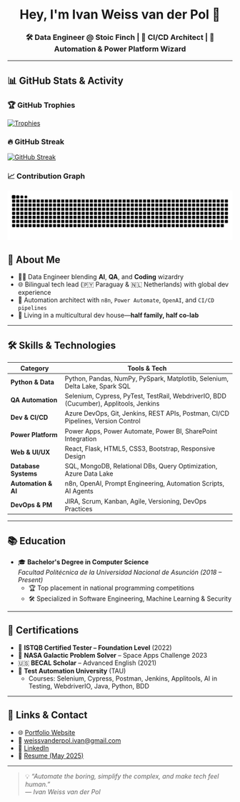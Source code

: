 <h1 align="center">Hey, I'm Ivan Weiss van der Pol 👋</h1>
<h3 align="center">🛠 Data Engineer @ Stoic Finch | 🔁 CI/CD Architect | 🧩 Automation & Power Platform Wizard</h3>

---

## 📊 GitHub Stats & Activity

### 🏆 GitHub Trophies  
[![Trophies](https://github-profile-trophy.vercel.app/?username=IvanWeissVanDerPol&theme=radical&row=1&margin-w=10&margin-h=15)](https://github.com/ryo-ma/github-profile-trophy)

### 🔥 GitHub Streak  
[![GitHub Streak](https://streak-stats.demolab.com?user=IvanWeissVanDerPol&theme=radical&hide_border=true)](https://git.io/streak-stats)

### 📈 Contribution Graph  
![GitHub Contribution Snake](https://raw.githubusercontent.com/Platane/snk/output/github-contribution-grid-snake-dark.svg)


## 🧠 About Me

- 🧑‍💻 Data Engineer blending **AI**, **QA**, and **Coding** wizardry
- 🌐 Bilingual tech lead (🇵🇾 Paraguay & 🇳🇱 Netherlands) with global dev experience
- 🔧 Automation architect with `n8n`, `Power Automate`, `OpenAI`, and `CI/CD pipelines`
- 🏡 Living in a multicultural dev house—**half family, half co-lab**

---

## 🛠 Skills & Technologies

| Category             | Tools & Tech                                                                                      |
|----------------------|---------------------------------------------------------------------------------------------------|
| **Python & Data**    | Python, Pandas, NumPy, PySpark, Matplotlib, Selenium, Delta Lake, Spark SQL                       |
| **QA Automation**    | Selenium, Cypress, PyTest, TestRail, WebdriverIO, BDD (Cucumber), Applitools, Jenkins             |
| **Dev & CI/CD**      | Azure DevOps, Git, Jenkins, REST APIs, Postman, CI/CD Pipelines, Version Control                  |
| **Power Platform**   | Power Apps, Power Automate, Power BI, SharePoint Integration                                      |
| **Web & UI/UX**      | React, Flask, HTML5, CSS3, Bootstrap, Responsive Design                                           |
| **Database Systems** | SQL, MongoDB, Relational DBs, Query Optimization, Azure Data Lake                                 |
| **Automation & AI**  | n8n, OpenAI, Prompt Engineering, Automation Scripts, AI Agents                                    |
| **DevOps & PM**      | JIRA, Scrum, Kanban, Agile, Versioning, DevOps Practices                                          |

---

## 📚 Education

- 🎓 **Bachelor's Degree in Computer Science**  
  _Facultad Politécnica de la Universidad Nacional de Asunción (2018 – Present)_  
  - 🏆 Top placement in national programming competitions  
  - 🛠 Specialized in Software Engineering, Machine Learning & Security  
---

## 🏅 Certifications

- 🧪 **ISTQB Certified Tester – Foundation Level** (2022)  
- 🚀 **NASA Galactic Problem Solver** – Space Apps Challenge 2023  
- 🇺🇸 **BECAL Scholar** – Advanced English (2021)  
- 🤖 **Test Automation University** (TAU)  
  - Courses: Selenium, Cypress, Postman, Jenkins, Applitools, AI in Testing, WebdriverIO, Java, Python, BDD

---

## 🔗 Links & Contact

- 🌐 [Portfolio Website](https://ivanweissvanderpol.github.io)
- 📧 [weissvanderpol.ivan@gmail.com](mailto:weissvanderpol.ivan@gmail.com)
- 💼 [LinkedIn](https://linkedin.com/in/ivanweissvanderpol)
- 📄 [Resume (May 2025)](https://ivanweissvanderpol.github.io/PersonalData/ResumeIvanWeiss-2025-05.pdf)

---


> 💡 *“Automate the boring, simplify the complex, and make tech feel human.”*  
> — *Ivan Weiss van der Pol*
